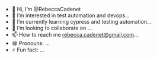 - 👋 Hi, I’m @RebeccaCadenet
- 👀 I’m interested in test automation and devops...
- 🌱 I’m currently learning cypress and testing automation...
- 💞️ I’m looking to collaborate on ...
- 📫 How to reach me rebecca.cadenet@gmail.com...
- 😄 Pronouns: ...
- ⚡ Fun fact: ...

<!---
RebeccaCadenet/RebeccaCadenet is a ✨ special ✨ repository because its `README.md` (this file) appears on your GitHub profile.
You can click the Preview link to take a look at your changes.
--->
